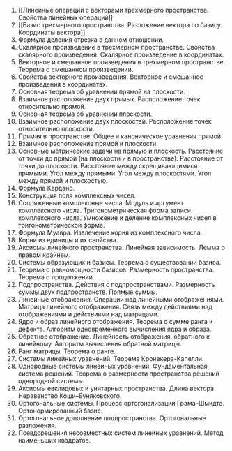 1. [[Линейные операции с векторами трехмерного пространства. Свойства линейных операций]]
2. [[Базис трехмерного пространства. Разложение вектора по базису. Координаты вектора]]
3. Формула деления отрезка в данном отношении.
4. Скалярное произведение в трехмерном пространстве. Свойства скалярного произведения. Скалярное произведение в координатах.
5. Векторное и смешанное произведения в трехмерном пространстве. Теорема о смешанном произведении.
6. Свойства векторного произведения. Векторное и смешанное произведения в координатах.
7. Основная теорема об уравнении прямой на плоскости.
8. Взаимное расположение двух прямых. Расположение точек относительно прямой.
9. Основная теорема об уравнении плоскости.
10. Взаимное расположение двух плоскостей. Расположение точек относительно плоскости.
11. Прямая в пространстве. Общее и каноническое уравнения прямой.
12. Взаимное расположение прямой и плоскости.
13. Основные метрические задачи на прямую и плоскость. Расстояние от точки до прямой (на плоскости и в пространстве). Расстояние от точки до плоскости. Расстояние между скрещивающимися прямыми. Угол между прямыми. Угол между плоскостями. Угол между прямой и плоскостью.
14. Формула Кардано.
15. Конструкция поля комплексных чисел.
16. Сопряженные комплексные числа. Модуль и аргумент комплексного числа. Тригонометрическая форма записи комплексного числа. Умножение и деление комплексных чисел в тригонометрической форме.
17. Формула Муавра. Извлечение корня из комплексного числа.
18. Корни из единицы и их свойства.
19. Аксиомы линейного пространства. Линейная зависимость. Лемма о правом крайнем.
20. Системы образующих и базисы. Теорема о существовании базиса.
21. Теорема о равномощности базисов. Размерность пространства. Теорема о продолжении.
22. Подпространства. Действия с подпространствами. Размерность суммы двух подпространств. Прямые суммы.
23. Линейные отображения. Операции над линейными отображениями. Матрица линейного отображения. Связь между действиями над отображениями и действиями над матрицами.
24. Ядро и образ линейного отображения. Теорема о сумме ранга и дефекта. Алгоритм одновременного вычисления ядра и образа.
25. Обратное отображение. Линейность отображения, обратного к линейному. Алгоритм вычисления обратной матрицы.
26. Ранг матрицы. Теорема о ранге.
27. Системы линейных уравнений. Теорема Кронекера-Капелли.
28. Однородные системы линейных уравнений. Фундаментальная система решений. Теорема о размерности пространства решений однородной системы.
29. Аксиомы евклидовых и унитарных пространства. Длина вектора. Неравенство Коши–Буняковского.
30. Ортогональные системы. Процесс ортогонализации Грама–Шмидта. Ортонормированный базис.
31. Ортогональное дополнение подпространства. Ортогональные разложения.
32. Псевдорешения несовместных систем линейных уравнений. Метод наименьших квадратов.